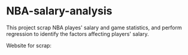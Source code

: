 # NBA-salary-analysis

This project scrap NBA playes' salary and game statistics, and perform regression to identify the factors affecting players' salary.

Website for scrap:
